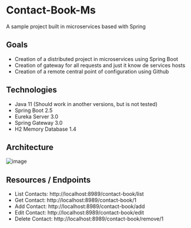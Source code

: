 # Contact-Book-Ms
A sample project built in microservices based with Spring

## Goals
- Creation of a distributed project in microservices using Spring Boot
- Creation of gateway for all requests and just it know de services hosts
- Creation of a remote central point of configuration using Github

## Technologies
- Java 11 (Should work in another versions, but is not tested)
- Spring Boot 2.5
- Eureka Server 3.0
- Spring Gateway 3.0
- H2 Memory Database 1.4

## Architecture
![image](https://user-images.githubusercontent.com/2160083/122096175-a508ff80-cde4-11eb-8669-9710644513f5.png)

## Resources / Endpoints
- List Contacts: http://localhost:8989/contact-book/list
- Get Contact: http://localhost:8989/contact-book/1
- Add Contact: http://localhost:8989/contact-book/add
- Edit Contact: http://localhost:8989/contact-book/edit
- Delete Contact: http://localhost:8989/contact-book/remove/1



